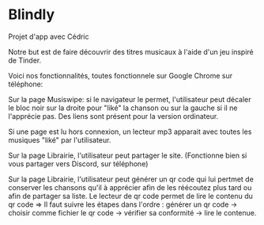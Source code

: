 # Blindly
Projet d'app avec Cédric

Notre but est de faire découvrir des titres musicaux à l'aide d'un jeu inspiré de Tinder.



Voici nos fonctionnalités, toutes fonctionnele sur Google Chrome sur téléphone:

Sur la page Musiswipe: si le navigateur le permet, l'utilisateur peut décaler le bloc noir sur la droite pour "liké" la chanson ou sur la gauche si il ne l'apprécie pas. Des liens sont présent pour la version ordinateur.

Si une page est lu hors connexion, un lecteur mp3 apparait avec toutes les musiques "liké" par l'utilisateur.

Sur la page Librairie, l'utilisateur peut partager le site. (Fonctionne bien si vous partager vers Discord, sur téléphone)

Sur la page Librairie, l'utilisateur peut générer un qr code qui lui pertmet de conserver les chansons qu'il à apprécier afin de les réécoutez plus tard ou afin de partager sa liste.
Le lecteur de qr code permet de lire le contenu du qr code => Il faut suivre les étapes dans l'ordre : générer un qr code -> choisir comme fichier le qr code -> vérifier sa conformité -> lire le contenue.



